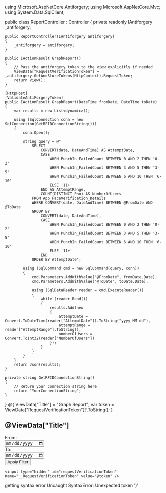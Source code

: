 using Microsoft.AspNetCore.Antiforgery;
using Microsoft.AspNetCore.Mvc;
using System.Data.SqlClient;

public class ReportController : Controller
{
    private readonly IAntiforgery _antiforgery;

    public ReportController(IAntiforgery antiforgery)
    {
        _antiforgery = antiforgery;
    }

    public IActionResult GraphReport()
    {
        // Pass the antiforgery token to the view explicitly if needed
        ViewData["RequestVerificationToken"] = _antiforgery.GetAndStoreTokens(HttpContext).RequestToken;
        return View();
    }

    [HttpPost]
    [ValidateAntiForgeryToken]
    public IActionResult GraphReport(DateTime fromDate, DateTime toDate)
    {
        var results = new List<dynamic>();

        using (SqlConnection conn = new SqlConnection(GetRFIDConnectionString()))
        {
            conn.Open();

            string query = @"
                SELECT 
                    CONVERT(date, DateAndTime) AS AttemptDate,
                    CASE 
                        WHEN PunchIn_FailedCount BETWEEN 0 AND 2 THEN '0-2'
                        WHEN PunchIn_FailedCount BETWEEN 3 AND 5 THEN '3-5'
                        WHEN PunchIn_FailedCount BETWEEN 6 AND 10 THEN '6-10'
                        ELSE '11+'
                    END AS AttemptRange,
                    COUNT(DISTINCT Pno) AS NumberOfUsers
                FROM App_FaceVerification_Details
                WHERE CONVERT(date, DateAndTime) BETWEEN @FromDate AND @ToDate
                GROUP BY 
                    CONVERT(date, DateAndTime),
                    CASE 
                        WHEN PunchIn_FailedCount BETWEEN 0 AND 2 THEN '0-2'
                        WHEN PunchIn_FailedCount BETWEEN 3 AND 5 THEN '3-5'
                        WHEN PunchIn_FailedCount BETWEEN 6 AND 10 THEN '6-10'
                        ELSE '11+'
                    END
                ORDER BY AttemptDate";

            using (SqlCommand cmd = new SqlCommand(query, conn))
            {
                cmd.Parameters.AddWithValue("@FromDate", fromDate.Date);
                cmd.Parameters.AddWithValue("@ToDate", toDate.Date);

                using (SqlDataReader reader = cmd.ExecuteReader())
                {
                    while (reader.Read())
                    {
                        results.Add(new
                        {
                            attemptDate = Convert.ToDateTime(reader["AttemptDate"]).ToString("yyyy-MM-dd"),
                            attemptRange = reader["AttemptRange"].ToString(),
                            numberOfUsers = Convert.ToInt32(reader["NumberOfUsers"])
                        });
                    }
                }
            }
        }
        return Json(results);
    }

    private string GetRFIDConnectionString()
    {
        // Return your connection string here
        return "YourConnectionString";
    }
}
@{
    ViewData["Title"] = "Graph Report";
    var token = ViewData["RequestVerificationToken"]?.ToString();
}

<h2>@ViewData["Title"]</h2>

<form id="filterForm" onsubmit="event.preventDefault(); loadChartData();">
    <div class="form-inline row mt-3">
        <div class="col-sm-1">
            <label>From:</label>
        </div>
        <div class="col-sm-3">
            <input type="date" class="form-control" id="fromDate" name="fromDate" value="@DateTime.Today.ToString("yyyy-MM-dd")" />
        </div>
        <div class="col-sm-1">
            <label>To:</label>
        </div>
        <div class="col-sm-3">
            <input type="date" class="form-control" id="toDate" name="toDate" value="@DateTime.Today.ToString("yyyy-MM-dd")" />
        </div>
        <div class="col-sm-3">
            <button type="submit" class="btn btn-primary">Apply Filter</button>
        </div>
    </div>

    <input type="hidden" id="requestVerificationToken" name="__RequestVerificationToken" value="@token" />
</form>

<canvas id="attemptChart" height="100"></canvas>

<script src="https://cdn.jsdelivr.net/npm/chart.js"></script>
<script>
    let chartInstance;

    function loadChartData() {
        const fromDate = document.getElementById("fromDate").value;
        const toDate = document.getElementById("toDate").value;
        const token = document.getElementById("requestVerificationToken").value;

        if (!fromDate || !toDate) {
            alert("Please select both From and To dates.");
            return;
        }

        fetch('/Report/GraphReport', {
            method: 'POST',
            headers: {
                'Content-Type': 'application/x-www-form-urlencoded',
                'RequestVerificationToken': token
            },
            body: `fromDate=${encodeURIComponent(fromDate)}&toDate=${encodeURIComponent(toDate)}`
        })
        .then(res => {
            if (!res.ok) {
                throw new Error("Failed to fetch data");
            }
            return res.json();
        })
        .then(data => {
            if (!data || data.length === 0) {
                alert("No data available for the selected date range.");
                if (chartInstance) chartInstance.destroy();
                return;
            }

            const labels = [...new Set(data.map(d => d.attemptDate))].sort();
            const ranges = ['0-2', '3-5', '6-10', '11+'];
            const colors = {
                '0-2': 'blue',
                '3-5': 'orange',
                '6-10': 'green',
                '11+': 'red'
            };

            const datasets = ranges.map(range => ({
                label: range,
                borderColor: colors[range],
                backgroundColor: colors[range],
                tension: 0.3,
                fill: false,
                data: labels.map(date => {
                    const match = data.find(d => d.attemptDate === date && d.attemptRange === range);
                    return match ? match.numberOfUsers : 0;
                })
            }));

            if (chartInstance) chartInstance.destroy();

            chartInstance = new Chart(document.getElementById('attemptChart'), {
                type: 'line',
                data: {
                    labels: labels,
                    datasets: datasets
                },
                options: {
                    responsive: true,
                    plugins: {
                        title: {
                            display: true,
                            text: 'Punch-In Attempt Distribution by Date'
                        },
                        legend: {
                            position: 'top'
                        }
                    },
                    scales: {
                        y: {
                            beginAtZero: true,
                            title: {
                                display: true,
                                text: 'Number of Users'
                            }
                        },
                        x: {
                            title: {
                                display: true,
                                text: 'Date'
                            }
                        }
                    }
                }
            });
        })
        .catch(error => {
            console.error("Error fetching data:", error);
            alert("Failed to load data.");
        });
    }

    // Optional: load chart on page load
    document.addEventListener('DOMContentLoaded', loadChartData);
</script>





<script>
    let chartInstance;

    function loadChartData() {
        const fromDate = document.getElementById("fromDate").value;
        const toDate = document.getElementById("toDate").value;
        const token = document.getElementById("requestVerificationToken").value;

        if (!fromDate || !toDate) {
            alert("Please select both From and To dates.");
            return;
        }

        fetch('/Report/GraphReport', {
            method: 'POST',
            headers: {
                'Content-Type': 'application/x-www-form-urlencoded',
                'RequestVerificationToken': token
            },
            body: `fromDate=${fromDate}&toDate=${toDate}`
        })
        .then(res => {
            if (!res.ok) {
                throw new Error("Failed to fetch data");
            }
            return res.json();
        })
        .then(data => {
            if (!data || data.length === 0) {
                alert("No data available for the selected date range.");
                return;
            }

            const labels = [...new Set(data.map(d => d.attemptDate))];
            const ranges = ['0-2', '3-5', '6-10', '11+'];
            const colors = {
                '0-2': 'blue',
                '3-5': 'orange',
                '6-10': 'green',
                '11+': 'red'
            };

            const datasets = ranges.map(range => ({
                label: range,
                borderColor: colors[range],
                backgroundColor: colors[range],
                tension: 0.3,
                fill: false,
                data: labels.map(date => {
                    const match = data.find(d => d.attemptDate === date && d.attemptRange === range);
                    return match ? match.numberOfUsers : 0;
                })
            }));

            if (chartInstance) chartInstance.destroy();

            chartInstance = new Chart(document.getElementById('attemptChart'), {
                type: 'line',
                data: {
                    labels: labels,
                    datasets: datasets
                },
                options: {
                    responsive: true,
                    plugins: {
                        title: {
                            display: true,
                            text: 'Punch-In Attempt Distribution by Date'
                        },
                        legend: {
                            position: 'top'
                        }
                    },
                    scales: {
                        y: {
                            beginAtZero: true,
                            title: {
                                display: true,
                                text: 'Number of Users'
                            }
                        },
                        x: {
                            title: {
                                display: true,
                                text: 'Date'
                            }
                        }
                    }
                }
            });
        }) // ← you missed this closing brace
        .catch(error => {
            console.error("Error fetching data:", error);
            alert("Failed to load data.");
        });
    }
</script>




getting syntax error Uncaught SyntaxError: Unexpected token ')'
<script>
    let chartInstance;

    function loadChartData() {
        const fromDate = document.getElementById("fromDate").value;
        const toDate = document.getElementById("toDate").value;
        const token = document.getElementById("requestVerificationToken").value;

        if (!fromDate || !toDate) {
            alert("Please select both From and To dates.");
            return;
        }

        fetch('/Report/GraphReport', {
            method: 'POST',
            headers: {
                'Content-Type': 'application/x-www-form-urlencoded',
                'RequestVerificationToken': token
            },
            body: `fromDate=${fromDate}&toDate=${toDate}`
        })
            .then(res => {
                if (!res.ok) {
                    throw new Error("Failed to fetch data");
                }
                return res.json();
            })
            .then(data => {
                if (!data || data.length === 0) {
                    alert("No data available for the selected date range.");
                    return;
                }

                const labels = [...new Set(data.map(d => d.attemptDate))];
                const ranges = ['0-2', '3-5', '6-10', '11+'];
                const colors = {
                    '0-2': 'blue',
                    '3-5': 'orange',
                    '6-10': 'green',
                    '11+': 'red'
                };

                const datasets = ranges.map(range => ({
                    label: range,
                    borderColor: colors[range],
                    backgroundColor: colors[range],
                    tension: 0.3,
                    fill: false,
                    data: labels.map(date => {
                        const match = data.find(d => d.attemptDate === date && d.attemptRange === range);
                        return match ? match.numberOfUsers : 0;
                    })
                }));

                if (chartInstance) chartInstance.destroy();

                chartInstance = new Chart(document.getElementById('attemptChart'), {
                    type: 'line',
                    data: {
                        labels: labels,
                        datasets: datasets
                    },
                    options: {
                        responsive: true,
                        plugins: {
                            title: {
                                display: true,
                                text: 'Punch-In Attempt Distribution by Date'
                            },
                            legend: {
                                position: 'top'
                            }
                        },
                        scales: {
                            y: {
                                beginAtZero: true,
                                title: {
                                    display: true,
                                    text: 'Number of Users'
                                }
                            },
                            x: {
                                title: {
                                    display: true,
                                    text: 'Date'
                                }
                            }
                        }
                    });
            })
            .catch(error => {
                console.error("Error fetching data:", error);
                alert("Failed to load data.");
            });
    }
</script>
